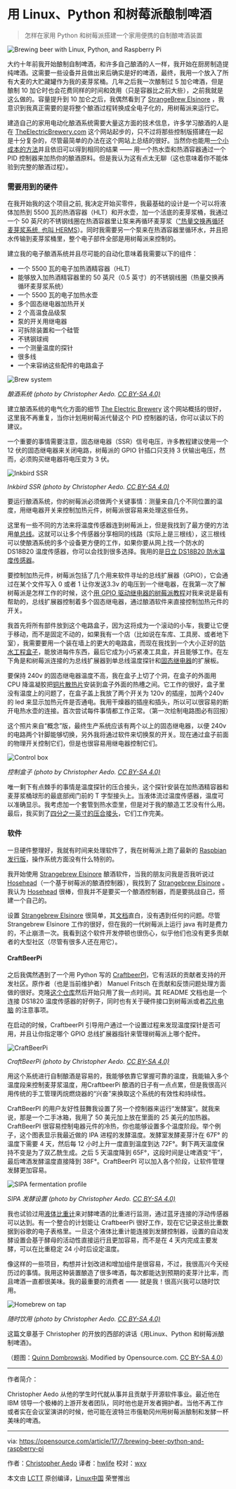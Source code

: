 用 Linux、Python 和树莓派酿制啤酒
============================================================

> 怎样在家用 Python 和树莓派搭建一个家用便携的自制酿啤酒装置
 
![Brewing beer with Linux, Python, and Raspberry Pi](https://opensource.com/sites/default/files/styles/image-full-size/public/lead-images/beer-drink-sample-sampler.png?itok=JV4E4iVY "Brewing beer with Linux, Python, and Raspberry Pi")

大约十年前我开始酿制自制啤酒，和许多自己酿酒的人一样，我开始在厨房制造提纯啤酒。这需要一些设备并且做出来后确实是好的啤酒，最终，我用一个放入了所有大麦的大贮藏罐作为我的麦芽浆桶。几年之后我一次酿制过 5 加仑啤酒，但是酿制 10 加仑时也会花费同样的时间和效用（只是容器比之前大些），之前我就是这么做的。容量提升到 10 加仑之后，我偶然看到了 [StrangeBrew Elsinore][38] ，我意识到我真正需要的是将整个酿酒过程转换成全电子化的，用树莓派来运行它。

建造自己的家用电动化酿酒系统需要大量这方面的技术信息，许多学习酿酒的人是在 [TheElectricBrewery.com][28] 这个网站起步的，只不过将那些控制版搭建在一起是十分复杂的，尽管最简单的办法在这个网站上总结的很好。当然你也能用[一个小成本的方法][26]并且依旧可以得到相同的结果 —— 用一个热水壶和热酒容器通过一个 PID 控制器来加热你的酿酒原料。但是我认为这有点太无聊（这也意味着你不能体验到完整的酿酒过程）。

### 需要用到的硬件

在我开始我的这个项目之前, 我决定开始买零件，我最基础的设计是一个可以将液体加热到 5500 瓦的热酒容器（HLT）和开水壶，加一个活底的麦芽浆桶，我通过一个 50 英尺的不锈钢线圈在热酒容器里让泵来再循环麦芽浆（["热量交换再循环麦芽浆系统, 也叫 HERMS][27]）。同时我需要另一个泵来在热酒容器里循环水，并且把水传输到麦芽浆桶里，整个电子部件全部是用树莓派来控制的。

建立我的电子酿酒系统并且尽可能的自动化意味着我需要以下的组件：

*   一个 5500 瓦的电子加热酒精容器（HLT）
*   能够放入加热酒精容器里的 50 英尺（0.5 英寸）的不锈钢线圈（热量交换再循环麦芽浆系统）
*   一个 5500 瓦的电子加热水壶
*   多个固态继电器加热开关
*   2 个高温食品级泵
*   泵的开关用继电器
*   可拆除装置和一个硅管
*   不锈钢球阀
*   一个测量温度的探针
*   很多线
*   一个来容纳这些配件的电路盒子

![Brew system](https://opensource.com/sites/default/files/aedo-f1.png "Brew system")

*酿酒系统 (photo by Christopher Aedo. [CC BY-SA 4.0)][5]*

建立酿酒系统的电气化方面的细节 [The Electric Brewery][28] 这个网站概括的很好，这里我不再重复，当你计划用树莓派代替这个 PID 控制器的话，你可以读以下的建议。

一个重要的事情需要注意，固态继电器（SSR）信号电压，许多教程建议使用一个 12 伏的固态继电器来关闭电路，树莓派的 GPIO 针插口只支持 3 伏输出电压，然而，必须购买继电器将电压变为 3 伏。

![Inkbird SSR](https://opensource.com/sites/default/files/aedo-f2.png "Inkbird SSR")

*Inkbird SSR (photo by Christopher Aedo. [CC BY-SA 4.0)][6]*

要运行酿酒系统，你的树莓派必须做两个关键事情：测量来自几个不同位置的温度，用继电器开关来控制加热元件，树莓派很容易来处理这些任务。

这里有一些不同的方法来将温度传感器连到树莓派上，但是我找到了最方便的方法用[单总线][29]。这就可以让多个传感器分享相同的线路（实际上是三根线），这三根线可以使酿酒系统的多个设备更方便的工作，如果你要从网上找一个防水的 DS18B20 温度传感器，你可以会找到很多选择。我用的是[日立 DS18B20 防水温度传感器][30]。

要控制加热元件，树莓派包括了几个用来软件寻址的总线扩展器（GPIO），它会通过在某个文件写入 0 或者 1 让你发送3.3v 的电压到一个继电器，在我第一次了解树莓派是怎样工作的时候，这个[用 GPIO 驱动继电器的树莓派教程][46]对我来说是最有帮助的，总线扩展器控制着多个固态继电器，通过酿酒软件来直接控制加热元件的开关。

我首先将所有部件放到这个电路盒子，因为这将成为一个滚动的小车，我要让它便于移动，而不是固定不动的，如果我有一个店（比如说在车库、工具房、或者地下室），我需要要用一个装在墙上的更大的电路盒，而现在我找到一个大小正好的[防水工程盒子][31]，能放进每件东西，最后它成为小巧紧凑工具盒，并且能够工作。在左下角是和树莓派连接的为总线扩展器到单总线温度探针和[固态继电器][32]的扩展板。

要保持 240v 的固态继电器温度不高，我在盒子上切了个洞，在盒子的外面用 CPU 降温凝胶把[铜片散热片][33]安装到盒子外面的热槽之间。它工作的很好，盒子里没有温度上的问题了，在盒子盖上我放了两个开关为 120v 的插座，加两个240v 的 led 来显示加热元件是否通电。我用干燥器的插座和插头，所以可以很容易的断开电热水壶的连接。首次尝试每件事情都工作正常。（第一次绘制电路图必有回报）

这个照片来自“概念”版，最终生产系统应该有两个以上的固态继电器，以便 240v 的电路两个针脚能够切换，另外我将通过软件来切换泵的开关。现在通过盒子前面的物理开关控制它们，但是也很容易用继电器控制它们。 

![Control box](https://opensource.com/sites/default/files/aedo-f3.png "Control box")

*控制盒子 (photo by Christopher Aedo. [CC BY-SA 4.0)][7]*

唯一剩下有点棘手的事情是温度探针的压合接头，这个探针安装在加热酒精容器和麦芽浆桶球形的最底部阀门前的 T 字型接头上。当液体流过温度传感器，温度可以准确显示。我考虑加一个套管到热水壶里，但是对于我的酿造工艺没有什么用。最后，我买到了[四分之一英寸的压合接头][34]，它们工作完美。

### 软件

一旦硬件整理好，我就有时间来处理软件了，我在树莓派上跑了最新的 [Raspbian 发行版][35]，操作系统方面没有什么特别的。

我开始使用 [Strangebrew Elsinore][36] 酿酒软件，当我的朋友问我是否我听说过 [Hosehead][37]（一个基于树莓派的酿酒控制器），我找到了 [Strangebrew Elsinore][36] 。我认为 [Hosehead][37] 很棒，但我并不是要买一个酿酒控制器，而是要挑战自己，搭建一个自己的。

设置 [Strangebrew Elsinore][36] 很简单，其[文档][38]直白，没有遇到任何的问题。尽管 Strangebrew Elsinore 工作的很好，但在我的一代树莓派上运行 java 有时是费力的，不止崩溃一次。我看到这个软件开发停顿也很伤心，似乎他们也没有更多贡献者的大型社区（尽管有很多人还在用它）。

#### CraftBeerPi

之后我偶然遇到了一个用 Python 写的 [CraftbeerPI][39]，它有活跃的贡献者支持的开发社区。原作者（也是当前维护者） Manuel Fritsch 在贡献和反馈问题处理方面做的很好。克隆[这个仓库][40]然后开始只用了我一点时间。其 README 文档也是一个连接 DS1820 温度传感器的好例子，同时也有关于硬件接口到树莓派或者[芯片电脑][41] 的注意事项。

在启动的时候，CraftbeerPI 引导用户通过一个设置过程来发现温度探针是否可用，并且让你指定哪个 GPIO 总线扩展器指针来管理树莓派上哪个配件。

![CraftBeerPi](https://opensource.com/sites/default/files/images/life/aedo-f4.png "CraftBeerPi")

*CraftBeerPi (photo by Christopher Aedo. [CC BY-SA 4.0)][8]*

用这个系统进行自制酿酒是容易的，我能够依靠它掌握可靠的温度，我能输入多个温度段来控制麦芽浆温度，用CraftbeerPi 酿酒的日子有一点点累，但是我很高兴用传统的手工管理丙烷燃烧器的“兴奋”来换取这个系统的有效性和持续性。

CraftBeerPI 的用户友好性鼓舞我设置了另一个控制器来运行“发酵室”。就我来说，那是一个二手冰箱，我用了 50 美元加上放在里面的 25 美元的加热器。CraftBeerPI 很容易控制电器元件的冷热，你也能够设置多个温度阶段。举个例子，这个图表显示我最近做的 IPA 进程的发酵温度。发酵室发酵麦芽汁在 67F° 的温度下需要 4 天，然后每 12 小时上升一度直到温度到达 72F°。剩下两天温度保持不变是为了双乙酰生成。之后 5 天温度降到 65F°，这段时间是让啤酒变“干”，最后啤酒发酵温度直接降到 38F°。CraftBeerPI 可以加入各个阶段，让软件管理发酵更加容易。

![SIPA fermentation profile](https://opensource.com/sites/default/files/aedo-f5.png "SIPA fermentation profile")

*SIPA 发酵设置 (photo by Christopher Aedo. [CC BY-SA 4.0)][9]*

我也试验过用[液体比重计][42]来对酵啤酒的比重进行监测，通过蓝牙连接的浮动传感器可以达到。有一个整合的计划能让 CraftbeerPi 很好工作，现在它记录这些比重数据到谷歌的电子表格里。一旦这个液体比重计能连接到发酵控制器，设置的自动发酵设置会基于酵母的活动性直接运行且更加容易，而不是在 4 天内完成主要发酵，可以在比重稳定 24 小时后设定温度。

像这样的一些项目，构想并计划改进和增加组件是很容易，不过，我很高兴今天经历过的事情。我用这种装置酿造了很多啤酒，每次都能达到预期的麦芽汁比率，而且啤酒一直都很美味。我的最重要的消费者 —— 就是我！很高兴我可以随时饮用。

![Homebrew on tap](https://opensource.com/sites/default/files/aedo-f6.png "Homebrew on tap")

*随时饮用 (photo by Christopher Aedo. [CC BY-SA 4.0)][10]*

这篇文章基于 Christopher 的开放的西部的讲话《用Linux、Python 和树莓派酿制啤酒》。 

（题图：[Quinn Dombrowski][21]. Modified by Opensource.com. [CC BY-SA 4.0][22]）

--------------------------------------------------------------------------------

作者简介：

Christopher Aedo 从他的学生时代就从事并且贡献于开源软件事业。最近他在 IBM 领导一个极棒的上游开发者团队，同时他也是开发者拥护者。当他不再工作或者实在会议室演讲的时候，他可能在波特兰市俄勒冈州用树莓派酿制和发酵一杯美味的啤酒。

----
via: https://opensource.com/article/17/7/brewing-beer-python-and-raspberry-pi

作者：[Christopher Aedo][a]
译者：[hwlife](https://github.com/hwlife)
校对：[wxy](https://github.com/wxy)

本文由 [LCTT](https://github.com/LCTT/TranslateProject) 原创编译，[Linux中国](https://linux.cn/) 荣誉推出

[a]:https://opensource.com/users/docaedo
[1]:https://opensource.com/tags/raspberry-pi?src=raspberry_pi_resource_menu1
[2]:https://opensource.com/resources/what-raspberry-pi?src=raspberry_pi_resource_menu2
[3]:https://opensource.com/article/16/12/getting-started-raspberry-pi?src=raspberry_pi_resource_menu3
[4]:https://opensource.com/article/17/2/raspberry-pi-submit-your-article?src=raspberry_pi_resource_menu4
[5]:https://creativecommons.org/licenses/by-sa/4.0/
[6]:https://creativecommons.org/licenses/by-sa/4.0/
[7]:https://creativecommons.org/licenses/by-sa/4.0/
[8]:https://creativecommons.org/licenses/by-sa/4.0/
[9]:https://creativecommons.org/licenses/by-sa/4.0/
[10]:https://creativecommons.org/licenses/by-sa/4.0/
[11]:https://opensource.com/file/358661
[12]:https://opensource.com/file/358666
[13]:https://opensource.com/file/358676
[14]:https://opensource.com/file/359061
[15]:https://opensource.com/file/358681
[16]:https://opensource.com/file/359071
[17]:https://opensource.com/article/17/7/brewing-beer-python-and-raspberry-pi?rate=fbKzT1V9gqGsmNCTuQIashC1xaHT5P_2LUaeTn6Kz1Y
[18]:https://www.openwest.org/custom/description.php?id=139
[19]:https://www.openwest.org/
[20]:https://opensource.com/user/145976/feed
[21]:https://www.flickr.com/photos/quinndombrowski/
[22]:https://creativecommons.org/licenses/by-sa/4.0/
[23]:https://github.com/DougEdey/SB_Elsinore_Server
[24]:https://opensource.com/tags/raspberry-pi
[25]:http://www.theelectricbrewery.com/
[26]:http://www.instructables.com/id/Electric-Brewery-Control-Panel-on-the-Cheap/
[27]:https://byo.com/hops/item/1325-rims-and-herms-brewing-advanced-homebrewing
[28]:http://theelectricbrewery.com/
[29]:https://en.wikipedia.org/wiki/1-Wire
[30]:https://smile.amazon.com/gp/product/B018KFX5X0/
[31]:http://amzn.to/2hupFCr
[32]:http://amzn.to/2hL8JDS
[33]:http://amzn.to/2i4DYwy
[34]:https://www.brewershardware.com/CF1412.html
[35]:https://www.raspberrypi.org/downloads/raspbian/
[36]:https://github.com/DougEdey/SB_Elsinore_Server
[37]:https://brewtronix.com/
[38]:http://dougedey.github.io/SB_Elsinore_Server/
[39]:http://www.craftbeerpi.com/
[40]:https://github.com/manuel83/craftbeerpi
[41]:https://www.nextthing.co/pages/chip
[42]:https://tilthydrometer.com/
[43]:https://opensource.com/users/docaedo
[44]:https://opensource.com/users/docaedo
[45]:https://opensource.com/article/17/7/brewing-beer-python-and-raspberry-pi#comments
[46]:http://www.susa.net/wordpress/2012/06/raspberry-pi-relay-using-gpio/